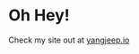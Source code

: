 # Oh Hey! 

Check my site out at [yangjeep.io][yangjeepio-def]

[yangjeepio-def]: https://yangjeep.io/